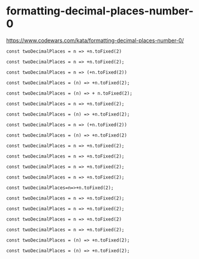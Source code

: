 # formatting-decimal-places-number-0
https://www.codewars.com/kata/formatting-decimal-places-number-0/


```
const twoDecimalPlaces = n => +n.toFixed(2)
```

```
const twoDecimalPlaces = n => +n.toFixed(2);
```

```
const twoDecimalPlaces = n => (+n.toFixed(2))
```

```
const twoDecimalPlaces = (n) => +n.toFixed(2);
```

```
const twoDecimalPlaces = (n) => + n.toFixed(2);
```

```
const twoDecimalPlaces = n => +n.toFixed(2);
```

```
const twoDecimalPlaces = (n) => +n.toFixed(2);
```

```
const twoDecimalPlaces = n => (+n.toFixed(2))
```

```
const twoDecimalPlaces = (n) => +n.toFixed(2)
```

```
const twoDecimalPlaces = n => +n.toFixed(2);
```

```
const twoDecimalPlaces = n => +n.toFixed(2);
```

```
const twoDecimalPlaces = n => +n.toFixed(2);
```

```
const twoDecimalPlaces = n => +n.toFixed(2);
```

```
const twoDecimalPlaces=n=>+n.toFixed(2);
```

```
const twoDecimalPlaces = n => +n.toFixed(2);
```

```
const twoDecimalPlaces = n => +n.toFixed(2);
```

```
const twoDecimalPlaces = n => +n.toFixed(2)

```

```
const twoDecimalPlaces = n => +n.toFixed(2);
```

```
const twoDecimalPlaces = (n) => +n.toFixed(2);
```

```
const twoDecimalPlaces = (n) => +n.toFixed(2);
```
